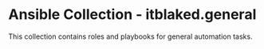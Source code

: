 # Ansible Collection - itblaked.general

This collection contains roles and playbooks for general automation tasks.